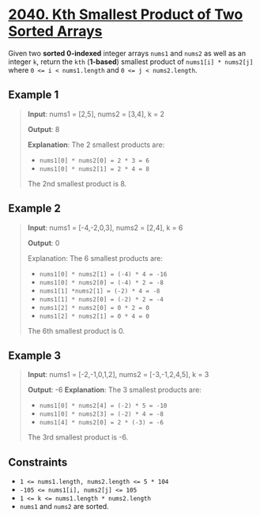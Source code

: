 # [2040. Kth Smallest Product of Two Sorted Arrays](https://leetcode.com/problems/kth-smallest-product-of-two-sorted-arrays)

Given two **sorted 0-indexed** integer arrays `nums1` and `nums2` as well as an integer `k`, return the `kth` (**1-based**) smallest product of `nums1[i] * nums2[j]` where `0 <= i < nums1.length` and `0 <= j < nums2.length`.

## Example 1

> **Input**: nums1 = [2,5], nums2 = [3,4], k = 2
>
> **Output**: 8
>
> **Explanation**: The 2 smallest products are:
>
> - `nums1[0] * nums2[0] = 2 * 3 = 6`
> - `nums1[0] * nums2[1] = 2 * 4 = 8`
>
> The 2nd smallest product is 8.

## Example 2

> **Input**: nums1 = [-4,-2,0,3], nums2 = [2,4], k = 6
>
> **Output**: 0
>
> Explanation: The 6 smallest products are:
>
> - `nums1[0] * nums2[1] = (-4) * 4 = -16`
> - `nums1[0] * nums2[0] = (-4) * 2 = -8`
> - `nums1[1] *nums2[1] = (-2) * 4 = -8`
> - `nums1[1] * nums2[0] = (-2) * 2 = -4`
> - `nums1[2] * nums2[0] = 0 * 2 = 0`
> - `nums1[2] * nums2[1] = 0 * 4 = 0`
>
> The 6th smallest product is 0.

## Example 3

> **Input**: nums1 = [-2,-1,0,1,2], nums2 = [-3,-1,2,4,5], k = 3
>
> **Output**: -6
> **Explanation**: The 3 smallest products are:
>
> - `nums1[0] * nums2[4] = (-2) * 5 = -10`
> - `nums1[0] * nums2[3] = (-2) * 4 = -8`
> - `nums1[4] * nums2[0] = 2 * (-3) = -6`
>
> The 3rd smallest product is -6.

## Constraints

- `1 <= nums1.length, nums2.length <= 5 * 104`
- `-105 <= nums1[i], nums2[j] <= 105`
- `1 <= k <= nums1.length * nums2.length`
- `nums1` and `nums2` are sorted.

